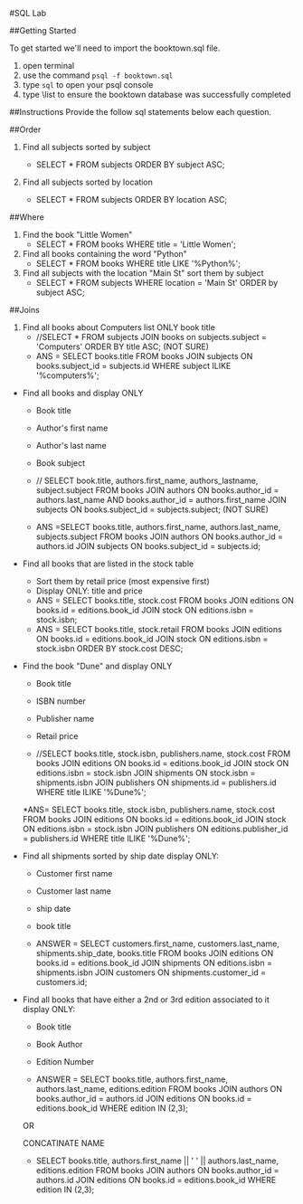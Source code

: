 #SQL Lab


##Getting Started

To get started we'll need to import the booktown.sql file.

1. open terminal
2. use the command `psql -f booktown.sql`
3. type `sql` to open your psql console
4. type \list to ensure the booktown database was successfully completed

##Instructions
Provide the follow sql statements below each question.

##Order
1. Find all subjects sorted by subject

	* SELECT * FROM subjects ORDER BY subject ASC;
	
2. Find all subjects sorted by location
	* SELECT * FROM subjects ORDER BY location ASC; 

##Where
1. Find the book "Little Women"
	* SELECT * FROM books WHERE title = 'Little Women';
2. Find all books containing the word "Python"
	* SELECT * FROM books WHERE title LIKE '%Python%';
3. Find all subjects with the location "Main St" sort them by subject
	* SELECT * FROM subjects WHERE location = 'Main St' ORDER by subject ASC;

##Joins

1. Find all books about Computers list ONLY book title
	* //SELECT * FROM subjects JOIN books on subjects.subject = 'Computers' ORDER BY title ASC; (NOT SURE)
	* ANS = SELECT books.title FROM books JOIN subjects ON books.subject_id = subjects.id WHERE subject ILIKE '%computers%';

* Find all books and display ONLY
	* Book title
	* Author's first name
	* Author's last name
	* Book subject

	* // SELECT book.title, authors.first_name, authors_lastname, subject.subject FROM books JOIN authors ON books.author_id = authors.last_name AND books.author_id = authors.first_name JOIN subjects ON books.subject_id = subjects.subject; (NOT SURE)
	* ANS =SELECT books.title, authors.first_name, authors.last_name, subjects.subject FROM books JOIN authors ON books.author_id = authors.id JOIN subjects ON books.subject_id = subjects.id; 
	
* Find all books that are listed in the stock table
	* Sort them by retail price (most expensive first)
	* Display ONLY: title and price
	* ANS = SELECT books.title, stock.cost FROM books JOIN editions ON books.id = editions.book_id JOIN stock ON editions.isbn = stock.isbn; 
	* ANS = SELECT books.title, stock.retail FROM books JOIN editions ON books.id = editions.book_id JOIN stock ON editions.isbn = stock.isbn ORDER BY stock.cost DESC;

* Find the book "Dune" and display ONLY
	* Book title
	* ISBN number
	* Publisher name
	* Retail price
	
	* //SELECT books.title, stock.isbn, publishers.name, stock.cost FROM books JOIN editions ON books.id = editions.book_id JOIN stock ON editions.isbn = stock.isbn JOIN shipments ON stock.isbn = shipments.isbn JOIN publishers ON shipments.id = publishers.id WHERE title ILIKE '%Dune%';
	
	*ANS= SELECT books.title, stock.isbn, publishers.name, stock.cost FROM books JOIN editions ON books.id = editions.book_id JOIN stock ON editions.isbn = stock.isbn JOIN publishers ON editions.publisher_id = publishers.id WHERE title ILIKE '%Dune%';  

* Find all shipments sorted by ship date display ONLY:
	* Customer first name
	* Customer last name
	* ship date
	* book title
	
	* ANSWER = SELECT customers.first_name, customers.last_name, shipments.ship_date, books.title FROM books JOIN editions ON books.id = editions.book_id JOIN shipments ON editions.isbn = shipments.isbn JOIN customers ON shipments.customer_id = customers.id; 

* Find all books that have either a 2nd or 3rd edition associated to it display ONLY:
	* Book title
	* Book Author
	* Edition Number
	
	* ANSWER = SELECT books.title, authors.first_name, authors.last_name, editions.edition FROM books JOIN authors ON books.author_id = authors.id JOIN editions ON books.id = editions.book_id WHERE edition IN (2,3);
	
	OR 
	
	CONCATINATE NAME
	
	* SELECT books.title, authors.first_name || ' ' || authors.last_name, editions.edition FROM books JOIN authors ON books.author_id = authors.id JOIN editions ON books.id = editions.book_id WHERE edition IN (2,3);
